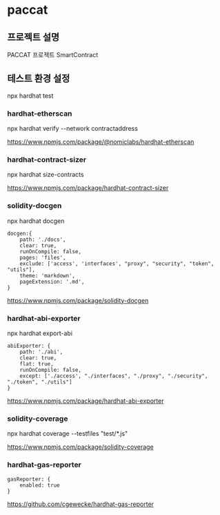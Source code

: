 # paccat

## 프로젝트 설명
PACCAT 프로젝트 SmartContract


## 테스트 환경 설정

npx hardhat test

### hardhat-etherscan

npx hardhat verify --network <networkname> contractaddress <constructor>

https://www.npmjs.com/package/@nomiclabs/hardhat-etherscan

### hardhat-contract-sizer

npx hardhat size-contracts

https://www.npmjs.com/package/hardhat-contract-sizer

### solidity-docgen

npx hardhat docgen

```
docgen:{
    path: './docs',
    clear: true,
    runOnCompile: false,
    pages: 'files',
    exclude: ['access', 'interfaces', "proxy", "security", "token", "utils"],
    theme: 'markdown',
    pageExtension: '.md',
}
```

https://www.npmjs.com/package/solidity-docgen

### hardhat-abi-exporter

npx hardhat export-abi

```
abiExporter: {
    path: './abi',
    clear: true,
    flat: true,
    runOnCompile: false,
    except: ['./access', "./interfaces", "./proxy", "./security", "./token", "./utils"]
}
```

https://www.npmjs.com/package/hardhat-abi-exporter

### solidity-coverage

npx hardhat coverage --testfiles "test/*.js"

https://www.npmjs.com/package/solidity-coverage

### hardhat-gas-reporter

```
gasReporter: {
    enabled: true
}
```

https://github.com/cgewecke/hardhat-gas-reporter